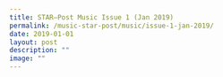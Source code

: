 ```yaml
---
title: STAR–Post Music Issue 1 (Jan 2019)
permalink: /music-star-post/music/issue-1-jan-2019/
date: 2019-01-01
layout: post
description: ""
image: ""
---
```

